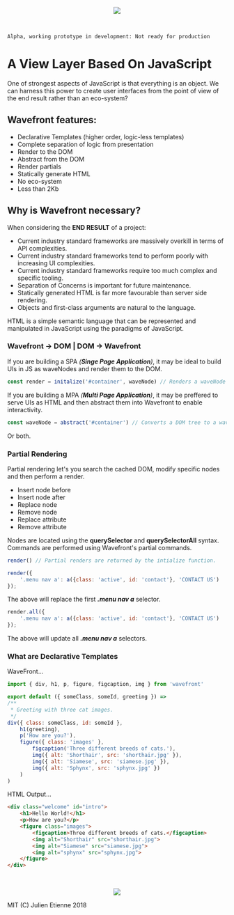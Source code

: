 <p align="center"><img src="http://oi66.tinypic.com/fmrlnc.jpg" ></p>
<p>&nbsp;</p>

`Alpha, working prototype in development: Not ready for production`

# A View Layer Based On JavaScript
One of strongest aspects of JavaScript is that everything is an object.
We can harness this power to create user interfaces from the point of 
view of the end result rather than an eco-system?

## Wavefront features:
- Declarative Templates (higher order, logic-less templates)
- Complete separation of logic from presentation
- Render to the DOM
- Abstract from the DOM
- Render partials
- Statically generate HTML
- No eco-system
- Less than 2Kb

## Why is Wavefront necessary?
When considering the **END RESULT** of a project:
- Current industry standard frameworks are massively overkill in terms of API complexities.
- Current industry standard frameworks tend to perform poorly with increasing UI complexities.
- Current industry standard frameworks require too much complex and specific tooling. 
- Separation of Concerns is important for future maintenance.
- Statically generated HTML is far more favourable than server side rendering.
- Objects and first-class arguments are natural to the language.


HTML is a simple semantic language that can be represented and manipulated in JavaScript using the paradigms of JavaScript.  

### Wavefront → DOM | DOM → Wavefront
If you are building a SPA  _(**Singe Page Application**)_, it may be ideal to build UIs in JS as waveNodes and render them to the DOM.
```javascript 
const render = initalize('#container', waveNode) // Renders a waveNode to the DOM and returns a render method. 
```

If you are building a MPA _(**Multi Page Application**)_, it may be preffered to serve UIs as HTML and then abstract them into Wavefront to enable interactivity.
```javascript 
const waveNode = abstract('#container') // Converts a DOM tree to a waveNode.
```

Or both.

### Partial Rendering
Partial rendering let's you search the cached DOM, modify specific nodes and then perform a render.  

- Insert node before
- Insert node after
- Replace node 
- Remove node 
- Replace attribute
- Remove attribute

Nodes are located using the **querySelector** and **querySelectorAll** syntax. Commands are performed using Wavefront's partial commands.

```javascript 
render() // Partial renders are returned by the intialize function. 

render({
    '.menu nav a': a({class: 'active', id: 'contact'}, 'CONTACT US') 
}); 
```
The above will replace the first _**.menu nav a**_ selector. 


```javascript 
render.all({
    '.menu nav a': a({class: 'active', id: 'contact'}, 'CONTACT US') 
}); 
```
The above will update all _**.menu nav a**_ selectors. 

### What are Declarative Templates
WaveFront...

```javascript
import { div, h1, p, figure, figcaption, img } from 'wavefront'

export default ({ someClass, someId, greeting }) =>
/**
 * Greeting with three cat images.
 */
div({ class: someClass, id: someId },
    h1(greeting),
    p('How are you?'),
    figure({ class: 'images' },
        figcaption('Three different breeds of cats.'),
        img({ alt: 'Shorthair', src: 'shorthair.jpg' }),
        img({ alt: 'Siamese', src: 'siamese.jpg' }),
        img({ alt: 'Sphynx', src: 'sphynx.jpg' })
    )
)
```
HTML Output...
```html
<div class="welcome" id="intro">
    <h1>Hello World!</h1>
    <p>How are you?</p>
    <figure class="images">
        <figcaption>Three different breeds of cats.</figcaption>
        <img alt="Shorthair" src="shorthair.jpg">
        <img alt="Siamese" src="siamese.jpg">
        <img alt="sphynx" src="sphynx.jpg">
    </figure>
</div>
```
<p>&nbsp;</p>
<p align="center"><img src="http://oi66.tinypic.com/fmrlnc.jpg" ></p>


MIT (C) Julien Etienne 2018
